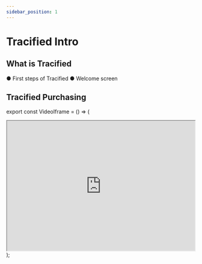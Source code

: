 ```yaml
---
sidebar_position: 1
---
```


# Tracified Intro 


## What is Tracified

<VideoIframe></VideoIframe>

● First steps of Tracified
● Welcome screen

## Tracified Purchasing



export const VideoIframe = () => (
  <div>
      <iframe width="500" height="345" src="https://www.youtube.com/embed/d4WY6D_LkVg">
      </iframe>
  </div>
);

